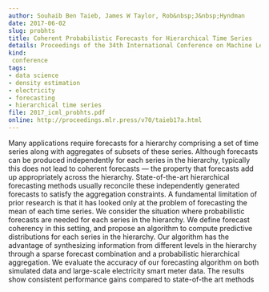 ```yaml
---
author: Souhaib Ben Taieb, James W Taylor, Rob&nbsp;J&nbsp;Hyndman
date: 2017-06-02
slug: probhts
title: Coherent Probabilistic Forecasts for Hierarchical Time Series
details: Proceedings of the 34th International Conference on Machine Learning, PMLR 70:3348-3357
kind:
 conference
tags:
- data science
- density estimation
- electricity
- forecasting
- hierarchical time series
file: 2017_icml_probhts.pdf
online: http://proceedings.mlr.press/v70/taieb17a.html
---
```


Many applications require forecasts for a hierarchy comprising a set of time series along with aggregates of subsets of these series. Although forecasts can be produced independently for each series in the hierarchy, typically this does not lead to coherent forecasts — the property that forecasts add up appropriately across the hierarchy. State-of-the-art hierarchical forecasting methods usually reconcile these independently generated forecasts to satisfy the aggregation constraints. A fundamental limitation of prior research is that it has looked only at the problem of forecasting the mean of each time series. We consider the situation where probabilistic forecasts are needed for each series in the hierarchy. We define forecast coherency in this setting, and propose an algorithm to compute predictive distributions for each series in the hierarchy. Our algorithm has the advantage of synthesizing information from different levels in the hierarchy through a sparse forecast combination and a probabilistic hierarchical aggregation. We evaluate the accuracy of our forecasting algorithm on both simulated data and large-scale electricity smart meter data. The results show consistent performance gains compared to state-of-the art methods
